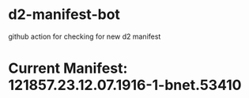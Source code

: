 # d2-manifest-bot
github action for checking for new d2 manifest

# Current Manifest: 121857.23.12.07.1916-1-bnet.53410